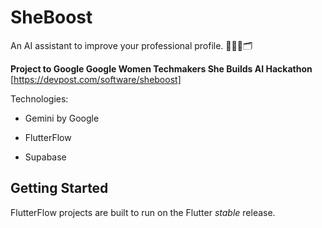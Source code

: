 # SheBoost

An AI assistant to improve your professional profile. 👩🏼‍💼🗂

**Project to Google Google Women Techmakers She Builds AI Hackathon** [https://devpost.com/software/sheboost]

Technologies: 

-  Gemini by Google

- FlutterFlow

- Supabase

## Getting Started

FlutterFlow projects are built to run on the Flutter _stable_ release.
